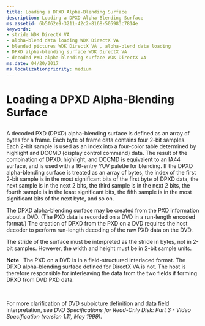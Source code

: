 ```yaml
---
title: Loading a DPXD Alpha-Blending Surface
description: Loading a DPXD Alpha-Blending Surface
ms.assetid: 6b5f62e9-3211-42c2-8168-505983c7814e
keywords:
- stride WDK DirectX VA
- alpha-blend data loading WDK DirectX VA
- blended pictures WDK DirectX VA , alpha-blend data loading
- DPXD alpha-blending surface WDK DirectX VA
- decoded PXD alpha-blending surface WDK DirectX VA
ms.date: 04/20/2017
ms.localizationpriority: medium
---
```


# Loading a DPXD Alpha-Blending Surface


## <span id="ddk_loading_a_dpxd_alpha_blending_surface_gg"></span><span id="DDK_LOADING_A_DPXD_ALPHA_BLENDING_SURFACE_GG"></span>


A decoded PXD (DPXD) alpha-blending surface is defined as an array of bytes for a frame. Each byte of frame data contains four 2-bit samples. Each 2-bit sample is used as an index into a four-color table determined by highlight and DCCMD (display control command) data. The result of the combination of DPXD, highlight, and DCCMD is equivalent to an IA44 surface, and is used with a 16-entry YUV palette for blending. If the DPXD alpha-blending surface is treated as an array of bytes, the index of the first 2-bit sample is in the most significant bits of the first byte of DPXD data, the next sample is in the next 2 bits, the third sample is in the next 2 bits, the fourth sample is in the least significant bits, the fifth sample is in the most significant bits of the next byte, and so on.

The DPXD alpha-blending surface may be created from the PXD information about a DVD. (The PXD data is recorded on a DVD in a run-length encoded format.) The creation of DPXD from the PXD on a DVD requires the host decoder to perform run-length decoding of the raw PXD data on the DVD.

The stride of the surface must be interpreted as the stride in bytes, not in 2-bit samples. However, the width and height must be in 2-bit sample units.

**Note**   The PXD on a DVD is in a field-structured interlaced format. The DPXD alpha-blending surface defined for DirectX VA is not. The host is therefore responsible for interleaving the data from the two fields if forming DPXD from DVD PXD data.

 

For more clarification of DVD subpicture definition and data field interpretation, see *DVD Specifications for Read-Only Disk: Part 3 - Video Specification (version 1.11, May 1999)*.

 

 






